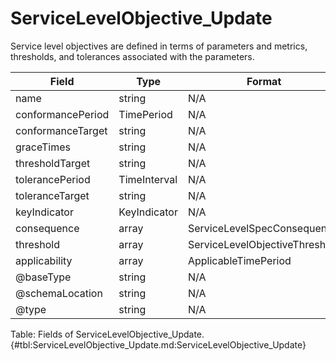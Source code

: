 <!--
    ATTENTION: This file was generated via gradle!
               Do NOT manually edit this file! Any such changes will be overwritten!
-->

# ServiceLevelObjective_Update

Service level objectives are defined in terms of parameters and metrics, thresholds, and tolerances associated with the parameters.

| Field | Type | Format | Required |
|-------|---|--------|---|
| name | string | N/A | No |
| conformancePeriod | TimePeriod | N/A | No |
| conformanceTarget | string | N/A | No |
| graceTimes | string | N/A | No |
| thresholdTarget | string | N/A | No |
| tolerancePeriod | TimeInterval | N/A | No |
| toleranceTarget | string | N/A | No |
| keyIndicator | KeyIndicator | N/A | No |
| consequence | array | ServiceLevelSpecConsequence | No |
| threshold | array | ServiceLevelObjectiveThreshold | No |
| applicability | array | ApplicableTimePeriod | No |
| \@baseType | string | N/A | No |
| \@schemaLocation | string | N/A | No |
| \@type | string | N/A | No |

Table: Fields of ServiceLevelObjective_Update. {#tbl:ServiceLevelObjective_Update.md:ServiceLevelObjective_Update}
